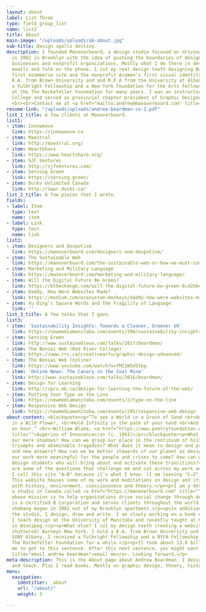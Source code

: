 ```yaml
---
layout: about
label: List Three
type: field_group_list
name: list3
title: About
main-image: "/uploads/uploads/ab-about.jpg"
sub-title: Design spells destiny.
description: I founded Manoverboard, a design studio focused on driving social change,
  in 2002 in Brooklyn with the idea of pushing the boundaries of design for innovative
  businesses and nonprofit organizations. Mostly what I do there is design and send
  emails and talk on the phone. I cut my real design teeth designing Barneys New York’s
  first ecommerce site and the nonprofit Acumen’s first visual identity. I hold a
  B.A. from Brown University and and M.F.A from the University at Albany SUNY. I received
  a Fulbright Fellowship and a New York Foundation for the Arts Fellowship. I worked
  at the The Rockefeller Foundation for many years. I was an instructor at Red River
  College and served as provincial chapter president of Graphic Designers of Canada.
  <br><br>Contact me at <a href="mailto:andrew@manoverboard.com" title="">andrew@manoverboard.com</a>
resume-link: "/uploads/uploads/andrew-boardman-cv-1.pdf"
list_1_title: A few clients at Manoverboard.
list1:
- item: Innoweave
  link: https://innoweave.ca
- item: Maestral
  link: http://maestral.org/
- item: HeartShare
  link: https://www.heartshare.org/
- item: SJF Ventures
  link: http://sjfventures.com/
- item: Serving Green
  link: https://serving.green/
- item: Ducks Unlimited Canada
  link: http://iwwr.ducks.ca/
list_2_title: A few pieces that I wrote.
fields:
- label: Item
  type: text
  name: item
- label: Link
  type: text
  name: link
list2:
- item: Designers and Despotism
  link: https://manoverboard.com/designers-and-despotism/
- item: The Sustainable Web
  link: https://manoverboard.com/the-sustainable-web-or-how-we-must-communicate/
- item: Marketing and Military Language
  link: https://manoverboard.com/marketing-and-military-language/
- item: Will the Digital Future Be Green?
  link: https://bthechange.com/will-the-digital-future-be-green-6cd2bbd34f4a
- item: Daddy, How Were Websites Made?
  link: https://medium.com/ecosystem-monkeys/daddy-how-were-websites-made-b0b324e35bf7
- item: Xu Bing’s Square Words and the Fragility of Language
  link: ''
list_3_title: A few talks that I gave.
list3:
- item: 'Sustainability Insights: Towards a Cleaner, Greener UX'
  link: https://newmediamanitoba.com/events/394/sustainability-insights-green-ux-and-a-greener-web
- item: Serving Green
  link: http://www.sustainableux.com/talks/2017/boardman/
- item: The Bonsai Web (Red River College)
  link: https://www.rrc.ca/creativearts/graphic-design-advanced/
- item: The Bonsai Web (online)
  link: https://www.youtube.com/watch?v=fM21W5dStkg
- item: 'Online News: The Canary in the Coal Mine'
  link: http://www.sustainableux.com/talks/2016/boardman/
- item: Design for Learning
  link: http://cprs.mb.ca/design-for-learning-the-future-of-the-web/
- item: Putting Your Type on the Line
  link: https://newmediamanitoba.com/events/2/type-on-the-line
- item: Responsive Web Design
  link: https://newmediamanitoba.com/events/205/responsive-web-design
about-content: <blockquote><p>“To see a World in a Grain of Sand <br>And a Heaven
  in a Wild Flower, <br>Hold Infinity in the palm of your hand <br>And Eternity in
  an hour.” <br>—William Blake, <a href="https://www.poetryfoundation.org/poems/43650/auguries-of-innocence"
  title="">Augeries of Innocence</a> (c. 1803)</p></blockquote><p>What exists beyond
  our mere shadows? How can we grasp our place in the continuum of history's unfolding
  triumphs and abominable tragedies? What does it mean to design and present new problems
  and new answers? How can we be better stewards of our planet as designers and make
  our work more meaningful for the people and crises to come? How can we better educate
  design students who will bring about and activate these transitions?</p><p>These
  are some of the questions that challenge me and cut across my work and research.
  I call this site "A—B" because it's what I know. (I am leaving "C—Z" to others.)
  This website houses some of my work and meditations on design and its correspondence
  with history, environment, consciousness and theory.</p><p>I am a designer who runs
  a studio in Canada called <a href="https://manoverboard.com" title="">Manoverboard</a>
  whose mission is to help organizations drive social change through design. Manoverboard
  is a Certified B Corporation and serves clients throughout the world. The whole
  shebang began in 2002 out of my Brooklyn apartment.</p><p>In addition to managing
  the studio, I design, draw and write. I am slowly working on a book on design consciousness.
  I teach design at the University of Manitoba and recently taught at Red River College
  in Winnipeg.</p><p>What else? I cut my design teeth creating a website for (now
  shuttered) Barneys New York. I hold a B.A. from Brown University and an M.F.A. from
  SUNY Albany. I received a Fulbright Fellowship and a NYFA Fellowship. I worked at
  The Rockefeller Foundation for a while.</p><p>It took about 13.8 billion years for
  me to get to this sentence. After this next sentence, you might want to <a href="mailto:andrew@manoverboard.com"
  title="email andrew boardman">email me</a>. Looking forward.</p>
meta-description: This is the About page about Andrew Boardman. I design, draw, write
  and teach. Plus I read books. Mostly on graphic design, theory, history, consciousness.
menu:
  navigation:
    identifier: _about
    url: "/about/"
    weight: 3

---
```

